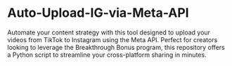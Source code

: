 # Auto-Upload-IG-via-Meta-API
Automate your content strategy with this tool designed to upload your videos from TikTok to Instagram using the Meta API. Perfect for creators looking to leverage the Breakthrough Bonus program, this repository offers a Python script to streamline your cross-platform sharing in minutes.
